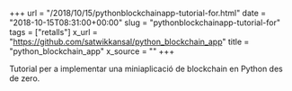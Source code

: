 +++
url = "/2018/10/15/pythonblockchainapp-tutorial-for.html"
date = "2018-10-15T08:31:00+00:00"
slug = "pythonblockchainapp-tutorial-for"
tags = ["retalls"]
x_url = "https://github.com/satwikkansal/python_blockchain_app"
title = "python_blockchain_app"
x_source = ""
+++


Tutorial per a implementar una miniaplicació de blockchain en Python des de zero.
